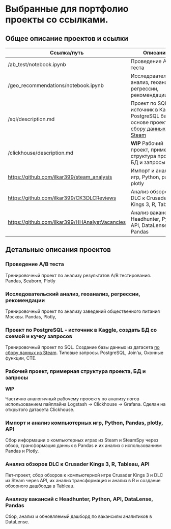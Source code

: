 # Выбранные для портфолио проекты со ссылками.

## Общее описание проектов и ссылки
| Ссылка/путь                                    | Описание                                                                                                                                    |
| ---------------------------------------------- | ------------------------------------------------------------------------------------------------------------------------------------------- |
| /ab_test/notebook.ipynb                        | Проведение A/B теста                                                                                                                        |
| /geo_recommendations/notebook.ipynb            | Исследовательский анализ, геоанализ, регрессии, рекомендации                                                                                |
| /sql/description.md                            | Проект по SQL - источник в Kaggle, PostgreSQL база на основе проекта [по сбору данных из Steam](https://github.com/ilkar399/steam_analysis) |
| /clickhouse/description.md                     | **WIP** Рабочий проект, примерная структура проекта, БД и запросы                                                                           |
| https://github.com/ilkar399/steam_analysis     | Импорт и анализ игр, Python, pandas, plotly                                                                                                 |
| https://github.com/ilkar399/CK3DLCReviews      | Анализ обзоров DLC к Crusader Kings 3, R, Tableau                                                                                           |
| https://github.com/ilkar399/HHAnalystVacancies | Анализ вакансий с Headhunter, Python, API, DataLense, Pandas                                                                                |

## Детальные описания проектов

### Проведение A/B теста

Тренировочный проект по анализу результатов A/B тестирования. Pandas, Seaborn, Plotly

### Исследовательский анализ, геоанализ, регрессии, рекомендации

Тренировочный проект по анализу заведений общественного питания Москвы. Pandas, Plotly,

### Проект по PostgreSQL - источник в Kaggle, создать БД со схемой и кучку запросов

Тренировочный проект по SQL. Создание базы данных из датасета [по сбору данных из Steam](https://github.com/ilkar399/steam_analysis). Типовые запросы. PostgreSQL, Join'ы, Оконные функции, CTE.

### Рабочий проект, примерная структура проекта, БД и запросы

**WIP**

Частично аналогичный рабочему прооекту по анализу логов использованием пайплайна Logstash -> Clickhouse -> Grafana. Сделан на открытого датасета Clickhouse.

### Импорт и анализ компьютерных игр, Python, Pandas, plotly, API

Сбор информации о компьютерных играх из Steam и SteamSpy через обзор, трансформация данных в Pandas и их анализ с использованием Pandas и Plotly.

### Анализ обзоров DLC к Crusader Kings 3, R, Tableau, API

Пет-проект, сбор обзоров к компьютерной игре Crusader Kings 3 и DLC из Steam через API, их анализ трансформация и анализ в R и создание обзорного дашборда в Tableau.

### Анализу вакансий с Headhunter, Python, API, DataLense, Pandas

Сбор, анализ и обновляемый дашборд по вакансиям аналитиков в DataLense.